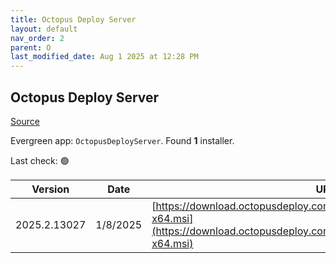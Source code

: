```yaml
---
title: Octopus Deploy Server
layout: default
nav_order: 2
parent: O
last_modified_date: Aug 1 2025 at 12:28 PM
---
```


## Octopus Deploy Server

[Source](https://octopus.com/)

Evergreen app: `OctopusDeployServer`. Found **1** installer.

Last check: 🟢

| Version      | Date     | URI                                                                                                                                                |
| ------------ | -------- | -------------------------------------------------------------------------------------------------------------------------------------------------- |
| 2025.2.13027 | 1/8/2025 | [https://download.octopusdeploy.com/octopus/Octopus.2025.2.13027-x64.msi](https://download.octopusdeploy.com/octopus/Octopus.2025.2.13027-x64.msi) |
